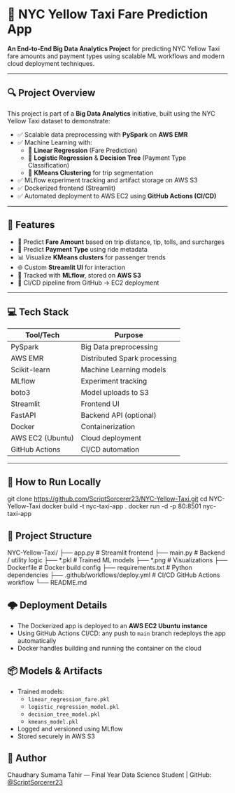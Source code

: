 # 🚕 NYC Yellow Taxi Fare Prediction App

**An End-to-End Big Data Analytics Project** for predicting NYC Yellow Taxi fare amounts and payment types using scalable ML workflows and modern cloud deployment techniques.

---

## 🔍 Project Overview

This project is part of a **Big Data Analytics** initiative, built using the NYC Yellow Taxi dataset to demonstrate:

- ✅ Scalable data preprocessing with **PySpark** on **AWS EMR**
- ✅ Machine Learning with:
  - 🔹 **Linear Regression** (Fare Prediction)
  - 🔹 **Logistic Regression** & **Decision Tree** (Payment Type Classification)
  - 🔹 **KMeans Clustering** for trip segmentation
- ✅ MLflow experiment tracking and artifact storage on AWS S3
- ✅ Dockerized frontend (Streamlit)
- ✅ Automated deployment to AWS EC2 using **GitHub Actions (CI/CD)**

---

## 🚀 Features

- 🎯 Predict **Fare Amount** based on trip distance, tip, tolls, and surcharges
- 🧠 Predict **Payment Type** using ride metadata
- 📊 Visualize **KMeans clusters** for passenger trends
- 🌐 Custom **Streamlit UI** for interaction
- 🧪 Tracked with **MLflow**, stored on **AWS S3**
- 🔁 CI/CD pipeline from GitHub → EC2 deployment

---

## 💻 Tech Stack

| Tool/Tech         | Purpose                      |
|-------------------|------------------------------|
| PySpark           | Big Data preprocessing       |
| AWS EMR           | Distributed Spark processing |
| Scikit-learn      | Machine Learning models      |
| MLflow            | Experiment tracking          |
| boto3             | Model uploads to S3          |
| Streamlit         | Frontend UI                  |
| FastAPI           | Backend API (optional)       |
| Docker            | Containerization             |
| AWS EC2 (Ubuntu)  | Cloud deployment             |
| GitHub Actions    | CI/CD automation             |

---

## 🧪 How to Run Locally

git clone https://github.com/ScriptSorcerer23/NYC-Yellow-Taxi.git
cd NYC-Yellow-Taxi
docker build -t nyc-taxi-app .
docker run -d -p 80:8501 nyc-taxi-app

## 📁 Project Structure

NYC-Yellow-Taxi/
├── app.py                        # Streamlit frontend
├── main.py                       # Backend / utility logic
├── *.pkl                         # Trained ML models
├── *.png                         # Visualizations
├── Dockerfile                    # Docker build config
├── requirements.txt              # Python dependencies
├── .github/workflows/deploy.yml # CI/CD GitHub Actions workflow
└── README.md

## 🌩️ Deployment Details

- The Dockerized app is deployed to an **AWS EC2 Ubuntu instance**
- Using GitHub Actions CI/CD: any push to `main` branch redeploys the app automatically
- Docker handles building and running the container on the cloud

## 📦 Models & Artifacts

- Trained models:
  - `linear_regression_fare.pkl`
  - `logistic_regression_model.pkl`
  - `decision_tree_model.pkl`
  - `kmeans_model.pkl`
- Logged and versioned using MLflow
- Stored securely in AWS S3

## 📢 Author

Chaudhary Sumama Tahir — Final Year Data Science Student | GitHub: [@ScriptSorcerer23](https://github.com/ScriptSorcerer23)


